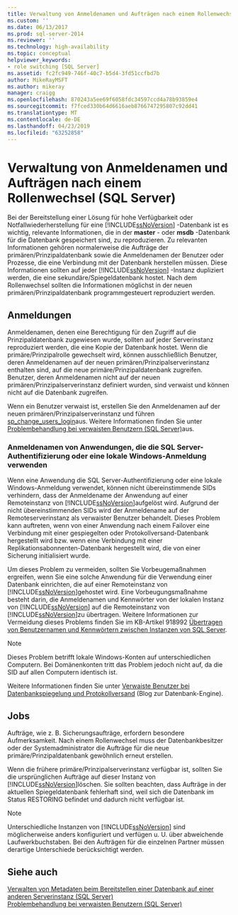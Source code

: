 ```yaml
---
title: Verwaltung von Anmeldenamen und Aufträgen nach einem Rollenwechsel (SQL Server) | Microsoft-Dokumentation
ms.custom: ''
ms.date: 06/13/2017
ms.prod: sql-server-2014
ms.reviewer: ''
ms.technology: high-availability
ms.topic: conceptual
helpviewer_keywords:
- role switching [SQL Server]
ms.assetid: fc2fc949-746f-40c7-b5d4-3fd51ccfbd7b
author: MikeRayMSFT
ms.author: mikeray
manager: craigg
ms.openlocfilehash: 870243a5ee69f6058fdc34597ccd4a78b93859e4
ms.sourcegitcommit: f7fced330b64d6616aeb8766747295807c92dd41
ms.translationtype: MT
ms.contentlocale: de-DE
ms.lasthandoff: 04/23/2019
ms.locfileid: "63252858"
---
```

# <a name="management-of-logins-and-jobs-after-role-switching-sql-server"></a>Verwaltung von Anmeldenamen und Aufträgen nach einem Rollenwechsel (SQL Server)
  Bei der Bereitstellung einer Lösung für hohe Verfügbarkeit oder Notfallwiederherstellung für eine [!INCLUDE[ssNoVersion](../../includes/ssnoversion-md.md)] -Datenbank ist es wichtig, relevante Informationen, die in der **master** - oder **msdb** -Datenbank für die Datenbank gespeichert sind, zu reproduzieren. Zu relevanten Informationen gehören normalerweise die Aufträge der primären/Prinzipaldatenbank sowie die Anmeldenamen der Benutzer oder Prozesse, die eine Verbindung mit der Datenbank herstellen müssen. Diese Informationen sollten auf jeder [!INCLUDE[ssNoVersion](../../includes/ssnoversion-md.md)] -Instanz dupliziert werden, die eine sekundäre/Spiegeldatenbank hostet. Nach dem Rollenwechsel sollten die Informationen möglichst in der neuen primären/Prinzipaldatenbank programmgesteuert reproduziert werden.  
  
## <a name="logins"></a>Anmeldungen  
 Anmeldenamen, denen eine Berechtigung für den Zugriff auf die Prinzipaldatenbank zugewiesen wurde, sollten auf jeder Serverinstanz reproduziert werden, die eine Kopie der Datenbank hostet. Wenn die primäre/Prinzipalrolle gewechselt wird, können ausschließlich Benutzer, deren Anmeldenamen auf der neuen primären/Prinzipalserverinstanz enthalten sind, auf die neue primäre/Prinzipaldatenbank zugreifen. Benutzer, deren Anmeldenamen nicht auf der neuen primären/Prinzipalserverinstanz definiert wurden, sind verwaist und können nicht auf die Datenbank zugreifen.  
  
 Wenn ein Benutzer verwaist ist, erstellen Sie den Anmeldenamen auf der neuen primären/Prinzipalserverinstanz und führen [sp_change_users_login](/sql/relational-databases/system-stored-procedures/sp-change-users-login-transact-sql)aus. Weitere Informationen finden Sie unter [Problembehandlung bei verwaisten Benutzern &#40;SQL Server&#41;](troubleshoot-orphaned-users-sql-server.md)aus.  
  
###  <a name="SSauthentication"></a> Anmeldenamen von Anwendungen, die die SQL Server-Authentifizierung oder eine lokale Windows-Anmeldung verwenden  
 Wenn eine Anwendung die SQL Server-Authentifizierung oder eine lokale Windows-Anmeldung verwendet, können nicht übereinstimmende SIDs verhindern, dass der Anmeldename der Anwendung auf einer Remoteinstanz von [!INCLUDE[ssNoVersion](../../includes/ssnoversion-md.md)]aufgelöst wird. Aufgrund der nicht übereinstimmenden SIDs wird der Anmeldename auf der Remoteserverinstanz als verwaister Benutzer behandelt. Dieses Problem kann auftreten, wenn von einer Anwendung nach einem Failover eine Verbindung mit einer gespiegelten oder Protokollversand-Datenbank hergestellt wird bzw. wenn eine Verbindung mit einer Replikationsabonnenten-Datenbank hergestellt wird, die von einer Sicherung initialisiert wurde.  
  
 Um dieses Problem zu vermeiden, sollten Sie Vorbeugemaßnahmen ergreifen, wenn Sie eine solche Anwendung für die Verwendung einer Datenbank einrichten, die auf einer Remoteinstanz von [!INCLUDE[ssNoVersion](../../includes/ssnoversion-md.md)]gehostet wird. Eine Vorbeugungsmaßnahme besteht darin, die Anmeldenamen und Kennwörter von der lokalen Instanz von [!INCLUDE[ssNoVersion](../../includes/ssnoversion-md.md)] auf die Remoteinstanz von [!INCLUDE[ssNoVersion](../../includes/ssnoversion-md.md)]zu übertragen. Weitere Informationen zur Vermeidung dieses Problems finden Sie im KB-Artikel 918992 [Übertragen von Benutzernamen und Kennwörtern zwischen Instanzen von SQL Server](https://support.microsoft.com/kb/918992/).  
  
> [!NOTE]  
>  Dieses Problem betrifft lokale Windows-Konten auf unterschiedlichen Computern. Bei Domänenkonten tritt das Problem jedoch nicht auf, da die SID auf allen Computern identisch ist.  
  
 Weitere Informationen finden Sie unter [Verwaiste Benutzer bei Datenbankspiegelung und Protokollversand](https://blogs.msdn.com/b/sqlserverfaq/archive/2009/04/13/orphaned-users-with-database-mirroring-and-log-shipping.aspx) (Blog zur Datenbank-Engine).  
  
## <a name="jobs"></a>Jobs  
 Aufträge, wie z. B. Sicherungsaufträge, erfordern besondere Aufmerksamkeit. Nach einem Rollenwechsel muss der Datenbankbesitzer oder der Systemadministrator die Aufträge für die neue primäre/Prinzipaldatenbank gewöhnlich erneut erstellen.  
  
 Wenn die frühere primäre/Prinzipalserverinstanz verfügbar ist, sollten Sie die ursprünglichen Aufträge auf dieser Instanz von [!INCLUDE[ssNoVersion](../../includes/ssnoversion-md.md)]löschen. Sie sollten beachten, dass Aufträge in der aktuellen Spiegeldatenbank fehlerhaft sind, weil sich die Datenbank im Status RESTORING befindet und dadurch nicht verfügbar ist.  
  
> [!NOTE]  
>  Unterschiedliche Instanzen von [!INCLUDE[ssNoVersion](../../includes/ssnoversion-md.md)] sind möglicherweise anders konfiguriert und verfügen u. U. über abweichende Laufwerkbuchstaben. Bei den Aufträgen für die einzelnen Partner müssen derartige Unterschiede berücksichtigt werden.  
  
## <a name="see-also"></a>Siehe auch  
 [Verwalten von Metadaten beim Bereitstellen einer Datenbank auf einer anderen Serverinstanz &#40;SQL Server&#41;](../../relational-databases/databases/manage-metadata-when-making-a-database-available-on-another-server.md)   
 [Problembehandlung bei verwaisten Benutzern &#40;SQL Server&#41;](troubleshoot-orphaned-users-sql-server.md)  
  
  
